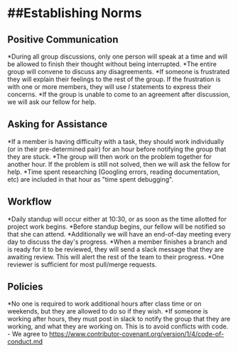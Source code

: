 # ##Establishing Norms

## Positive Communication

*During all group discussions, only one person will speak at a time and will be allowed to finish their thought without being interrupted.
*The entire group will convene to discuss any disagreements.
*If someone is frustrated they will explain their feelings to the rest of the group. If the frustration is with one or more members, they will use *I* statements to express their concerns.
*If the group is unable to come to an agreement after discussion, we will ask our fellow for help.

## Asking for Assistance

*If a member is having difficulty with a task, they should work individually (or in their pre-determined pair) for an hour before notifying the group that they are stuck.
*The group will then work on the problem together for another hour. If the problem is still not solved, then we will ask the fellow for help.
\*Time spent researching (Googling errors, reading documentation, etc) are included in that hour as "time spent debugging".

## Workflow

*Daily standup will occur either at 10:30, or as soon as the time allotted for project work begins.
*Before standup begins, our fellow will be notified so that she can attend.
*Additionally we will have an end-of-day meeting every day to discuss the day's progress.
*When a member finishes a branch and is ready for it to be reviewed, they will send a slack message that they are awaiting review. This will alert the rest of the team to their progress.
\*One reviewer is sufficient for most pull/merge requests.

## Policies

*No one is required to work additional hours after class time or on weekends, but they are allowed to do so if they wish.
*If someone is working after hours, they must post in slack to notify the group that they are working, and what they are working on. This is to avoid conflicts with code. -
We agree to
https://www.contributor-covenant.org/version/1/4/code-of-conduct.md
